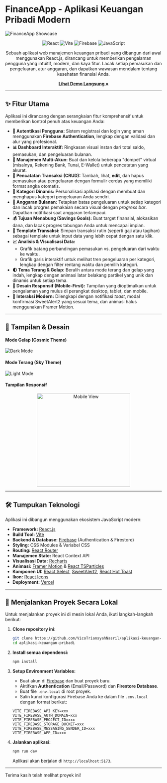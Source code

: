 # FinanceApp - Aplikasi Keuangan Pribadi Modern

![FinanceApp Showcase](public/screenshots/showcase.png)

<p align="center">
  <img src="https://img.shields.io/badge/React-61DAFB?style=for-the-badge&logo=react&logoColor=black" alt="React">
  <img src="https://img.shields.io/badge/Vite-646CFF?style=for-the-badge&logo=vite&logoColor=white" alt="Vite">
  <img src="https://img.shields.io/badge/Firebase-FFCA28?style=for-the-badge&logo=firebase&logoColor=black" alt="Firebase">
  <img src="https://img.shields.io/badge/JavaScript-F7DF1E?style=for-the-badge&logo=javascript&logoColor=black" alt="JavaScript">
</p>

<p align="center">
  Sebuah aplikasi web manajemen keuangan pribadi yang dibangun dari awal menggunakan React.js, dirancang untuk memberikan pengalaman pengguna yang intuitif, modern, dan kaya fitur. Lacak setiap pemasukan dan pengeluaran, atur anggaran, dan dapatkan wawasan mendalam tentang kesehatan finansial Anda.
</p>

<p align="center">
  <strong><a href="https://URL_DEPLOY_VERCEL_ANDA">Lihat Demo Langsung »</a></strong>
</p>

---

## ✨ Fitur Utama

Aplikasi ini dirancang dengan serangkaian fitur komprehensif untuk memberikan kontrol penuh atas keuangan Anda:

*   **🔐 Autentikasi Pengguna:** Sistem registrasi dan login yang aman menggunakan **Firebase Authentication**, lengkap dengan validasi dan alur yang profesional.
*   **📊 Dashboard Interaktif:** Ringkasan visual instan dari total saldo, pemasukan, dan pengeluaran bulanan.
*   **💼 Manajemen Multi-Akun:** Buat dan kelola beberapa "dompet" virtual (misalnya, Rekening Bank, Tunai, E-Wallet) untuk pencatatan yang akurat.
*   **🔄 Pencatatan Transaksi (CRUD):** Tambah, lihat, **edit**, dan hapus pemasukan atau pengeluaran dengan formulir cerdas yang memiliki format angka otomatis.
*   **🎨 Kategori Dinamis:** Personalisasi aplikasi dengan membuat dan menghapus kategori pengeluaran Anda sendiri.
*   **🎯 Anggaran Bulanan:** Tetapkan batas pengeluaran untuk setiap kategori dan lacak progres pemakaian secara visual dengan *progress bar*. Dapatkan notifikasi saat anggaran terlampaui.
*   **💰 Tujuan Menabung (Savings Goals):** Buat target finansial, alokasikan dana, dan lacak progres tabungan Anda untuk mencapai impian.
*   **🔁 Template Transaksi:** Simpan transaksi rutin (seperti gaji atau tagihan) sebagai template untuk input data yang lebih cepat dengan satu klik.
*   **📈 Analisis & Visualisasi Data:**
    *   Grafik batang perbandingan pemasukan vs. pengeluaran dari waktu ke waktu.
    *   Grafik garis interaktif untuk melihat tren pengeluaran per kategori, lengkap dengan filter rentang waktu dan pemilih kategori.
*   **🌓 Tema Terang & Gelap:** Beralih antara mode terang dan gelap yang indah, lengkap dengan animasi latar belakang partikel yang unik dan dinamis untuk setiap tema.
*   **📱 Desain Responsif (Mobile-First):** Tampilan yang dioptimalkan untuk pengalaman yang mulus di perangkat desktop, tablet, dan mobile.
*   **💎 Interaksi Modern:** Dilengkapi dengan notifikasi *toast*, modal konfirmasi SweetAlert2 yang sesuai tema, dan animasi halus menggunakan Framer Motion.

---

## 🎨 Tampilan & Desain

#### Mode Gelap (Cosmic Theme)
![Dark Mode](public/screenshots/dark-mode.png)

#### Mode Terang (Sky Theme)
![Light Mode](public/screenshots/light-mode.png)

#### Tampilan Responsif
<p align="center">
  <img src="public/screenshots/mobile-view.png" width="300" alt="Mobile View">
</p>

---

## 🛠️ Tumpukan Teknologi

Aplikasi ini dibangun menggunakan ekosistem JavaScript modern:

*   **Framework:** [React.js](https://react.dev/)
*   **Build Tool:** [Vite](https://vitejs.dev/)
*   **Backend & Database:** [Firebase](https://firebase.google.com/) (Authentication & Firestore)
*   **Styling:** CSS Modules & Variabel CSS
*   **Routing:** [React Router](https://reactrouter.com/)
*   **Manajemen State:** React Context API
*   **Visualisasi Data:** [Recharts](https://recharts.org/)
*   **Animasi:** [Framer Motion](https://www.framer.com/motion/) & [React TSParticles](https://github.com/matteobruni/tsparticles)
*   **Komponen UI:** [React Select](https://react-select.com/), [SweetAlert2](https://sweetalert2.github.io/), [React Hot Toast](https://react-hot-toast.com/)
*   **Ikon:** [React Icons](https://react-icons.github.io/react-icons/)
*   **Deployment:** [Vercel](https://vercel.com/)

---

## 🚀 Menjalankan Proyek Secara Lokal

Untuk menjalankan proyek ini di mesin lokal Anda, ikuti langkah-langkah berikut:

1.  **Clone repository ini:**
    ```bash
    git clone https://github.com/VicoTriansyahNasril/aplikasi-keuangan-pribadi.git
    cd aplikasi-keuangan-pribadi
    ```

2.  **Install semua dependensi:**
    ```bash
    npm install
    ```

3.  **Setup Environment Variables:**
    *   Buat akun di [Firebase](https://firebase.google.com/) dan buat proyek baru.
    *   Aktifkan **Authentication** (Email/Password) dan **Firestore Database**.
    *   Buat file `.env.local` di root proyek.
    *   Salin kunci konfigurasi Firebase Anda ke dalam file `.env.local` dengan format berikut:
    ```
    VITE_FIREBASE_API_KEY=xxx
    VITE_FIREBASE_AUTH_DOMAIN=xxx
    VITE_FIREBASE_PROJECT_ID=xxx
    VITE_FIREBASE_STORAGE_BUCKET=xxx
    VITE_FIREBASE_MESSAGING_SENDER_ID=xxx
    VITE_FIREBASE_APP_ID=xxx
    ```

4.  **Jalankan aplikasi:**
    ```bash
    npm run dev
    ```
    Aplikasi akan berjalan di `http://localhost:5173`.

---

Terima kasih telah melihat proyek ini!
